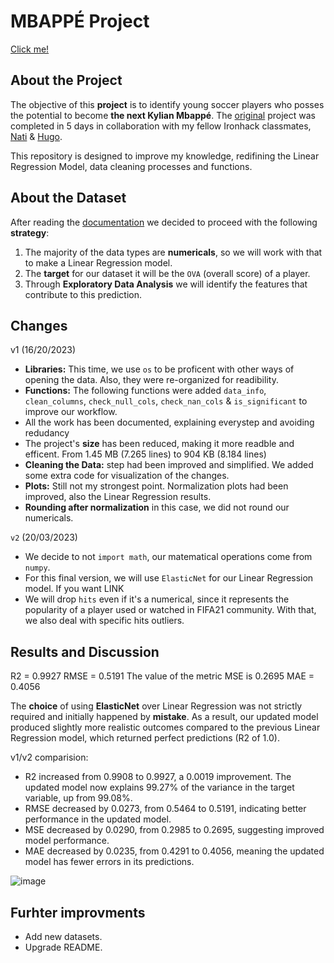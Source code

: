 # MBAPPÉ Project
[Click me!](https://github.com/isi-mube/iron-labs/blob/main/project-mbappe/project-mbapp%C3%A9.ipynb)

## About the Project
The objective of this **project** is to identify young soccer players who posses the potential to become **the next Kylian Mbappé**. The [original](https://github.com/isi-mube/data_mid_bootcamp_project_FIFA_MoneyBall) project was completed in 5 days in collaboration with my fellow Ironhack classmates, [Nati](https://github.com/natnaelfe) & [Hugo](https://github.com/HugoIronhack).

This repository is designed to improve my knowledge, redifining the Linear Regression Model, data cleaning processes and functions.

## About the Dataset
After reading the [documentation](https://www.kaggle.com/datasets/ekrembayar/fifa-21-complete-player-dataset?select=fifa21_male2.csv) we decided to proceed with the following **strategy**:

1. The majority of the data types are **numericals**, so we will work with that to make a Linear Regression model.
2. The **target** for our dataset it will be the `OVA` (overall score) of a player.
3. Through **Exploratory Data Analysis** we will identify the features that contribute to this prediction.

## Changes
v1 (16/20/2023)
* **Libraries:** This time, we use `os` to be proficent with other ways of opening the data. Also, they were re-organized for readibility.
* **Functions:** The following functions were added `data_info`, `clean_columns`, `check_null_cols`, `check_nan_cols` & `is_significant` to improve our workflow.
* All the work has been documented, explaining everystep and avoiding redudancy
* The project's **size** has been reduced, making it more readble and efficent. From 1.45 MB (7.265 lines) to 904 KB (8.184 lines)
* **Cleaning the Data:** step had been improved and simplified. We added some extra code for visualization of the changes.
* **Plots:** Still not my strongest point. Normalization plots had been improved, also the Linear Regression results.
* **Rounding after normalization** in this case, we did not round our numericals.

`v2` (20/03/2023)
* We decide to not `import math`, our matematical operations come from `numpy`.
* For this final version, we will use `ElasticNet` for our Linear Regression model. If you want LINK
* We will drop `hits` even if it's a numerical, since it represents the popularity of a player used or watched in FIFA21 community. With that, we also deal with specific hits outliers.

## Results and Discussion
R2 =  0.9927
RMSE =  0.5191
The value of the metric MSE is  0.2695
MAE =  0.4056

The **choice** of using **ElasticNet** over Linear Regression was not strictly required and initially happened by **mistake**. As a result, our updated model produced slightly more realistic outcomes compared to the previous Linear Regression model, which returned perfect predictions (R2 of 1.0).

v1/v2 comparision:
* R2 increased from 0.9908 to 0.9927, a 0.0019 improvement. The updated model now explains 99.27% of the variance in the target variable, up from 99.08%.
* RMSE decreased by 0.0273, from 0.5464 to 0.5191, indicating better performance in the updated model.
* MSE decreased by 0.0290, from 0.2985 to 0.2695, suggesting improved model performance.
* MAE decreased by 0.0235, from 0.4291 to 0.4056, meaning the updated model has fewer errors in its predictions.

![image](https://user-images.githubusercontent.com/90038586/226477449-8d283183-59e7-4352-b190-18b88a88d889.png)


## Furhter improvments
* Add new datasets.
* Upgrade README.
